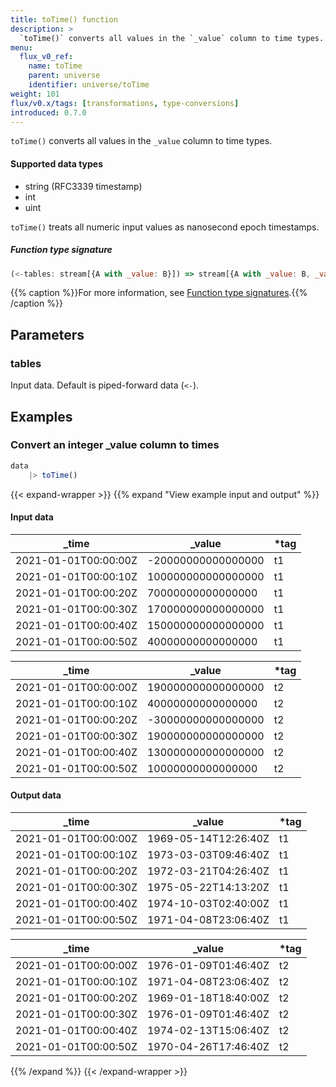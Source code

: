 ```yaml
---
title: toTime() function
description: >
  `toTime()` converts all values in the `_value` column to time types.
menu:
  flux_v0_ref:
    name: toTime
    parent: universe
    identifier: universe/toTime
weight: 101
flux/v0.x/tags: [transformations, type-conversions]
introduced: 0.7.0
---
```


<!------------------------------------------------------------------------------

IMPORTANT: This page was generated from comments in the Flux source code. Any
edits made directly to this page will be overwritten the next time the
documentation is generated. 

To make updates to this documentation, update the function comments above the
function definition in the Flux source code:

https://github.com/influxdata/flux/blob/master/stdlib/universe/universe.flux#L4809-L4809

Contributing to Flux: https://github.com/influxdata/flux#contributing
Fluxdoc syntax: https://github.com/influxdata/flux/blob/master/docs/fluxdoc.md

------------------------------------------------------------------------------->

`toTime()` converts all values in the `_value` column to time types.

#### Supported data types
- string (RFC3339 timestamp)
- int
- uint

`toTime()` treats all numeric input values as nanosecond epoch timestamps.

##### Function type signature

```js
(<-tables: stream[{A with _value: B}]) => stream[{A with _value: B, _value: time}]
```

{{% caption %}}For more information, see [Function type signatures](/flux/v0/function-type-signatures/).{{% /caption %}}

## Parameters

### tables

Input data. Default is piped-forward data (`<-`).




## Examples

### Convert an integer _value column to times

```js
data
    |> toTime()

```

{{< expand-wrapper >}}
{{% expand "View example input and output" %}}

#### Input data

| _time                | _value             | *tag |
| -------------------- | ------------------ | ---- |
| 2021-01-01T00:00:00Z | -20000000000000000 | t1   |
| 2021-01-01T00:00:10Z | 100000000000000000 | t1   |
| 2021-01-01T00:00:20Z | 70000000000000000  | t1   |
| 2021-01-01T00:00:30Z | 170000000000000000 | t1   |
| 2021-01-01T00:00:40Z | 150000000000000000 | t1   |
| 2021-01-01T00:00:50Z | 40000000000000000  | t1   |

| _time                | _value             | *tag |
| -------------------- | ------------------ | ---- |
| 2021-01-01T00:00:00Z | 190000000000000000 | t2   |
| 2021-01-01T00:00:10Z | 40000000000000000  | t2   |
| 2021-01-01T00:00:20Z | -30000000000000000 | t2   |
| 2021-01-01T00:00:30Z | 190000000000000000 | t2   |
| 2021-01-01T00:00:40Z | 130000000000000000 | t2   |
| 2021-01-01T00:00:50Z | 10000000000000000  | t2   |


#### Output data

| _time                | _value               | *tag |
| -------------------- | -------------------- | ---- |
| 2021-01-01T00:00:00Z | 1969-05-14T12:26:40Z | t1   |
| 2021-01-01T00:00:10Z | 1973-03-03T09:46:40Z | t1   |
| 2021-01-01T00:00:20Z | 1972-03-21T04:26:40Z | t1   |
| 2021-01-01T00:00:30Z | 1975-05-22T14:13:20Z | t1   |
| 2021-01-01T00:00:40Z | 1974-10-03T02:40:00Z | t1   |
| 2021-01-01T00:00:50Z | 1971-04-08T23:06:40Z | t1   |

| _time                | _value               | *tag |
| -------------------- | -------------------- | ---- |
| 2021-01-01T00:00:00Z | 1976-01-09T01:46:40Z | t2   |
| 2021-01-01T00:00:10Z | 1971-04-08T23:06:40Z | t2   |
| 2021-01-01T00:00:20Z | 1969-01-18T18:40:00Z | t2   |
| 2021-01-01T00:00:30Z | 1976-01-09T01:46:40Z | t2   |
| 2021-01-01T00:00:40Z | 1974-02-13T15:06:40Z | t2   |
| 2021-01-01T00:00:50Z | 1970-04-26T17:46:40Z | t2   |

{{% /expand %}}
{{< /expand-wrapper >}}
